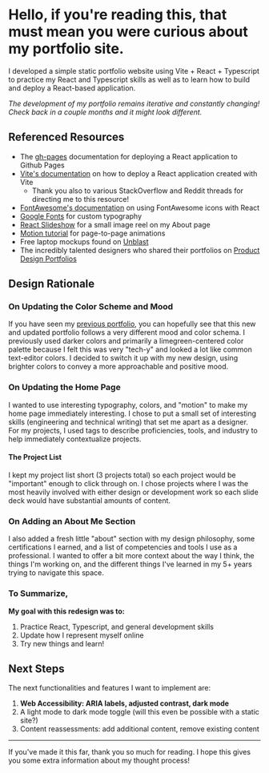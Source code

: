 # Hello, if you're reading this, that must mean you were curious about my portfolio site.

I developed a simple static portfolio website using Vite + React + Typescript to practice my React and Typescript skills as well as to learn how to build and deploy a React-based application.

_The development of my portfolio remains iterative and constantly changing! Check back in a couple months and it might look different._

## Referenced Resources

- The [gh-pages](https://github.com/gitname/react-gh-pages) documentation for deploying a React application to Github Pages
- [Vite's documentation](https://vite.dev/guide/static-deploy.html) on how to deploy a React application created with Vite
  - Thank you also to various StackOverflow and Reddit threads for directing me to this resource!
- [FontAwesome's documentation](https://docs.fontawesome.com/web/use-with/react) on using FontAwesome icons with React
- [Google Fonts](https://fonts.google.com/) for custom typography
- [React Slideshow](https://github.com/femioladeji/react-slideshow) for a small image reel on my About page
- [Motion tutorial](https://www.freecodecamp.org/news/improve-user-experience-in-react-by-animating-routes-using-framer-motion/) for page-to-page animations
- Free laptop mockups found on [Unblast](https://unblast.com/mockups/laptops/)
- The incredibly talented designers who shared their portfolios on [Product Design Portfolios](https://www.productdesignportfolios.com/)

## Design Rationale

### On Updating the Color Scheme and Mood

If you have seen my [previous portfolio](https://github.com/choisteph/old_portfolio), you can hopefully see that this new and updated portfolio follows a very different mood and color schema. I previously used darker colors and primarily a limegreen-centered color palette because I felt this was very "tech-y" and looked a lot like common text-editor colors. I decided to switch it up with my new design, using brighter colors to convey a more approachable and positive mood.

### On Updating the Home Page

I wanted to use interesting typography, colors, and "motion" to make my home page immediately interesting. I chose to put a small set of interesting skills (engineering and technical writing) that set me apart as a designer. For my projects, I used tags to describe proficiencies, tools, and industry to help immediately contextualize projects.

#### The Project List

I kept my project list short (3 projects total) so each project would be "important" enough to click through on. I chose projects where I was the most heavily involved with either design or development work so each slide deck would have substantial amounts of content.

### On Adding an About Me Section

I also added a fresh little "about" section with my design philosophy, some certifications I earned, and a list of competencies and tools I use as a professional. I wanted to offer a bit more context about the way I think, the things I'm working on, and the different things I've learned in my 5+ years trying to navigate this space.

### To Summarize,

**My goal with this redesign was to:**

1. Practice React, Typescript, and general development skills
2. Update how I represent myself online
3. Try new things and learn!

## Next Steps

The next functionalities and features I want to implement are:

1. **Web Accessibility: ARIA labels, adjusted contrast, dark mode**
2. A light mode to dark mode toggle (will this even be possible with a static site?)
3. Content reassessments: add additional content, remove existing content

---

If you've made it this far, thank you so much for reading. I hope this gives you some extra information about my thought process!
